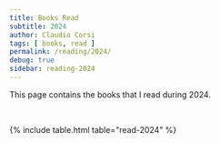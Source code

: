 ```yaml
---
title: Books Read
subtitle: 2024
author: Claudio Corsi
tags: [ books, read ]
permalink: /reading/2024/
debug: true
sidebar: reading-2024
---
```


This page contains the books that I read during 2024.

<br>

{% include table.html table="read-2024" %}


